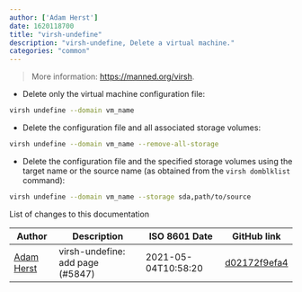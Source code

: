 ```yaml
---
author: ['Adam Herst']
date: 1620118700
title: "virsh-undefine"
description: "virsh-undefine, Delete a virtual machine."
categories: "common"
---
```

> More information: <https://manned.org/virsh>.

- Delete only the virtual machine configuration file:

```bash
virsh undefine --domain vm_name
```

- Delete the configuration file and all associated storage volumes:

```bash
virsh undefine --domain vm_name --remove-all-storage
```

- Delete the configuration file and the specified storage volumes using the target name or the source name (as obtained from the `virsh domblklist` command):

```bash
virsh undefine --domain vm_name --storage sda,path/to/source
```
List of changes to this documentation


Author | Description | ISO 8601 Date | GitHub link
------|-----|-----|-----
[Adam Herst](mailto:adamherst@adamherst.com) | virsh-undefine: add page (#5847) | 2021-05-04T10:58:20 | [d02172f9efa4](https://github.com/tldr-pages/tldr/commit/d02172f9efa459f014865693e3bf5544a9bb9626)

